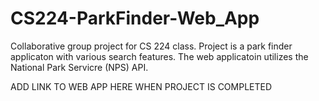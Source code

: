 # CS224-ParkFinder-Web_App
Collaborative group project for CS 224 class. Project is a park finder applicaton with various search features. The web applicatoin utilizes the National Park Servicre (NPS) API.

ADD LINK TO WEB APP HERE WHEN PROJECT IS COMPLETED
